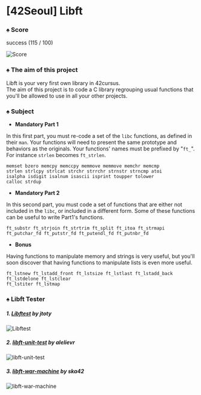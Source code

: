 # [42Seoul] Libft

### ♠ Score
success (115 / 100) 

![Score](https://user-images.githubusercontent.com/49941913/96693295-072e7380-13c2-11eb-81c2-2dcb4e5ce3ab.png)



### ♠ The aim of this project
Libft is your very first own library in 42cursus.
<br>
The aim of this project is to code a C library regrouping usual functions that you'll be allowed to use in all your other projects.



### ♠ Subject
- **Mandatory Part 1**

In this first part, you must re-code a set of the `libc` functions, as defined in their `man`. 
Your functions will need to present the same prototype and behaviors as the originals.
Your functions' names must be prefixed by "`ft_`". 
For instance `strlen` becomes `ft_strlen`.
```
memset bzero memcpy memccpy memmove memmove memchr memcmp
strlen strlcpy strlcat strchr strrchr strnstr strncmp atoi
isalpha isdigit isalnum isascii isprint toupper tolower
calloc strdup
```

- **Mandatory Part 2**

In this second part, you must code a set of functions that are either not included in the `libc`, or included in a different form.
Some of these functions can be useful to write Part1's functions.
```
ft_substr ft_strjoin ft_strtrim ft_split ft_itoa ft_strmapi
ft_putchar_fd ft_putstr_fd ft_putendl_fd ft_putnbr_fd
```

- **Bonus**

Having functions to manipulate memory and strings is very useful, but you'll soon discover that having functions to manipulate lists is even more useful.
```
ft_lstnew ft_lstadd_front ft_lstsize ft_lstlast ft_lstadd_back
ft_lstdelone ft_lstclear
ft_lstiter ft_lstmap
```



### ♠ Libft Tester
##### 1. [__Libftest__](https://github.com/jtoty/Libftest) by jtoty
![Libftest](https://user-images.githubusercontent.com/49941913/96693032-b9197000-13c1-11eb-8c5b-33986e59c4e9.png)

##### 2. [__libft-unit-test__](https://github.com/alelievr/libft-unit-test) by alelievr
![libft-unit-test](https://user-images.githubusercontent.com/49941913/96693151-d8180200-13c1-11eb-82ba-b59636bc57a4.png)

##### 3. [__libft-war-machine__](https://github.com/ska42/libft-war-machine) by ska42
![libft-war-machine](https://user-images.githubusercontent.com/49941913/96693210-e82fe180-13c1-11eb-8bc4-a4ea7013e1bc.png)
